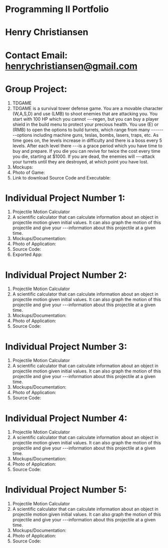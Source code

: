 # Programming II Portfolio
# Henry Christiansen
# Contact Email: <henrychristiansen@gmail.com>

# Group Project:
1. TDGAME
2. TDGAME is a survival tower defense game. You are a movable character (W,A,S,D) and use (LMB) to shoot enemies that are attacking you. You start with 100 HP which you cannot    ---regen, but you can buy a player shield in the build menu to protect your precious health. You use (E) or (RMB) to open the options to build turrets, which range from many --------options including machine guns, teslas, bombs, lasers, traps, etc. As time goes on, the levels increase in difficulty and there is a boss every 5 levels. After each level there ---is a grace period which you have time to buy and prepare. If you die you can revive for twice the cost every time you die, starting at $1000. If you are dead, the enemies will ---attack your turrets until they are destroyed, at which point you have lost.
3. Mockups:
4. Photo of Game:
5. Link to download Source Code and Executable: 

# Individual Project Number 1:
1. Projectile Motion Calculator
2. A scientific calculator that can calculate information about an object in projectile motion given initial values. It can also graph the motion of this projectile and give your ---information about this projectile at a given time.
3. Mockups/Documentation: 
4. Photo of Application:
5. Source Code:
6. Exported App:

# Individual Project Number 2:
1. Projectile Motion Calculator
2. A scientific calculator that can calculate information about an object in projectile motion given initial values. It can also graph the motion of this projectile and give your ---information about this projectile at a given time.
3. Mockups/Documentation: 
4. Photo of Application:
5. Source Code:

# Individual Project Number 3:
1. Projectile Motion Calculator
2. A scientific calculator that can calculate information about an object in projectile motion given initial values. It can also graph the motion of this projectile and give your ---information about this projectile at a given time.
3. Mockups/Documentation: 
4. Photo of Application:
5. Source Code:

# Individual Project Number 4:
1. Projectile Motion Calculator
2. A scientific calculator that can calculate information about an object in projectile motion given initial values. It can also graph the motion of this projectile and give your ---information about this projectile at a given time.
3. Mockups/Documentation: 
4. Photo of Application:
5. Source Code:

# Individual Project Number 5:
1. Projectile Motion Calculator
2. A scientific calculator that can calculate information about an object in projectile motion given initial values. It can also graph the motion of this projectile and give your ---information about this projectile at a given time.
3. Mockups/Documentation: 
4. Photo of Application:
5. Source Code:

